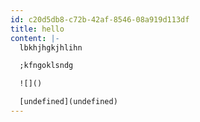 ```yaml
---
id: c20d5db8-c72b-42af-8546-08a919d113df
title: hello
content: |-
  lbkhjhgkjhlihn

  ;kfngoklsndg

  ![]()

  [undefined](undefined)
---
```

